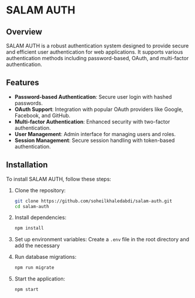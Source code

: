 # SALAM AUTH

## Overview
SALAM AUTH is a robust authentication system designed to provide secure and efficient user authentication for web applications. It supports various authentication methods including password-based, OAuth, and multi-factor authentication.

## Features
- **Password-based Authentication**: Secure user login with hashed passwords.
- **OAuth Support**: Integration with popular OAuth providers like Google, Facebook, and GitHub.
- **Multi-factor Authentication**: Enhanced security with two-factor authentication.
- **User Management**: Admin interface for managing users and roles.
- **Session Management**: Secure session handling with token-based authentication.

## Installation
To install SALAM AUTH, follow these steps:

1. Clone the repository:
    ```sh
    git clone https://github.com/soheilkhaledabdi/salam-auth.git
    cd salam-auth
    ```

2. Install dependencies:
    ```sh
    npm install
    ```

3. Set up environment variables:
    Create a `.env` file in the root directory and add the necessary

4. Run database migrations:
    ```sh
    npm run migrate
    ```

5. Start the application:
    ```sh
    npm start
    ```